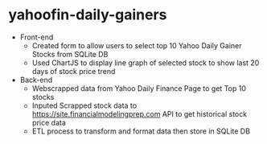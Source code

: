 # yahoofin-daily-gainers
* Front-end
  * Created form to allow users to select top 10 Yahoo Daily Gainer Stocks from SQLite DB
  * Used ChartJS to display line graph of selected stock to show last 20 days of stock price trend
* Back-end
  * Webscrapped data from Yahoo Daily Finance Page to get Top 10 stocks
  * Inputed Scrapped stock data to https://site.financialmodelingprep.com API to get historical stock price data
  * ETL process to transform and format data then store in SQLite DB
